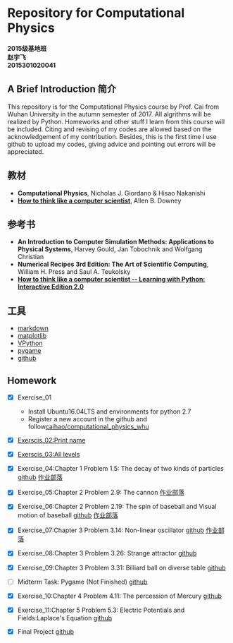# Repository for Computational Physics
__2015级基地班__       
__赵宇飞__       
__2015301020041__  

## A Brief Introduction 简介
This repository is for the Computational Physics course by Prof. Cai from Wuhan University in the autumn semester of 2017. All algrithms will be realized by Python. Homeworks and other stuff I learn from this course will be included. Citing and revising of my codes are allowed based on the acknowledgement of my contribution. Besides, this is the first time I use github to upload my codes, giving advice and pointing out errors will be appreciated.

## 教材
- **Computational Physics**, Nicholas J. Giordano & Hisao Nakanishi
- [**How to think like a computer scientist**](http://www.greenteapress.com/thinkpython/), Allen B. Downey

## 参考书
- **An Introduction to Computer Simulation Methods: Applications to Physical Systems**, Harvey Gould, Jan Tobochnik and Wolfgang Christian
- **Numerical Recipes 3rd Edition: The Art of Scientific Computing**, William H. Press and Saul A. Teukolsky
- [**How to think like a computer scientist -- Learning with Python: Interactive Edition 2.0**](http://interactivepython.org/runestone/static/thinkcspy/index.html)

## 工具
- [markdown](https://daringfireball.net/projects/markdown/)
- [matplotlib](http://matplotlib.org/)
- [VPython](http://vpython.org/)
- [pygame](http://pygame.org/hifi.html)
- [github](https://github.com/)

## Homework
- [x] Exercise_01
   - Install Ubuntu16.04LTS and environments for python 2.7
   - Register a new account in the github and follow[caihao/computational_physics_whu](https://github.com/caihao/computational_physics_whu)
- [x] [Exerscis_02:Print name](https://github.com/Monotone1997/computationalphysics_N2015301020041/blob/master/Exercise_02/read.md)
- [x] [Exerscis_03:All levels](https://github.com/Monotone1997/computationalphysics_N2015301020041/blob/master/Exercise_02/read.md)
- [x] Exercise_04:Chapter 1 Problem 1.5: The decay of two kinds of particles [github](https://github.com/Monotone1997/computationalphysics_N2015301020041/blob/master/Exercise_04/read.md) [作业部落](https://www.zybuluo.com/Monotone1997/note/881205)
- [x] Exercise_05:Chapter 2 Problem 2.9: The cannon [作业部落](https://www.zybuluo.com/Monotone1997/note/911335)
- [x] Exercise_06:Chapter 2 Problem 2.19: The spin of baseball and Visual motion of baseball [github](https://github.com/Monotone1997/computationalphysics_N2015301020041/blob/master/Exercise_06/Exercise_06.md) [作业部落](https://www.zybuluo.com/Monotone1997/note/922541)
- [x] Exercise_07:Chapter 3 Problem 3.14: Non-linear oscillator [github](https://github.com/Monotone1997/computationalphysics_N2015301020041/blob/master/Exercise_07/report.md) [作业部落](https://www.zybuluo.com/Monotone1997/note/930747)
- [x] Exercise_08:Chapter 3 Problem 3.26: Strange attractor [github](https://github.com/Monotone1997/computationalphysics_N2015301020041/blob/master/Exercise_08/report.md)
- [x] Exercise_09:Chapter 3 Problem 3.31: Billiard ball on diverse table [github](https://github.com/Monotone1997/computationalphysics_N2015301020041/blob/master/Exercise_09/readme.md)
- [ ] Midterm Task: Pygame (Not Finished) [github](https://raw.githubusercontent.com/Monotone1997/computationalphysics_N2015301020041/master/pygame.py)


- [x] Exercise_10:Chapter 4 Problem 4.11: The percession of Mercury [github](https://github.com/Monotone1997/computationalphysics_N2015301020041/blob/master/Exercise_10/Exercise_10.md)
- [x] Exercise_11:Chapter 5 Problem 5.3: Electric Potentials and Fields:Laplace's Equation [github](https://github.com/Monotone1997/computationalphysics_N2015301020041/blob/master/Exercise_11/Exercise_11.md)
- [x] Final Project [github](https://github.com/Monotone1997/computationalphysics_N2015301020041/blob/master/Python%E5%9C%A8%E9%9A%8F%E6%9C%BA%E8%BF%87%E7%A8%8B%E4%B8%AD%E7%9A%84%E5%BA%94%E7%94%A8_wrapper.pdf)
